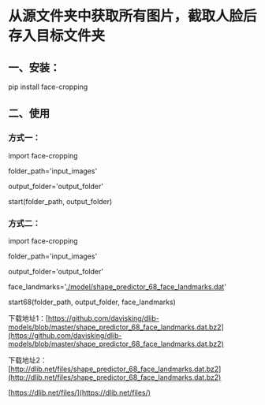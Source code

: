 # 从源文件夹中获取所有图片，截取人脸后存入目标文件夹

## 一、安装：

pip install face-cropping

## 二、使用

### 方式一：

import face-cropping

folder_path='input_images'

output_folder='output_folder'

start(folder_path, output_folder)

### 方式二：

import face-cropping

folder_path='input_images'

output_folder='output_folder'

face_landmarks='[./model/shape_predictor_68_face_landmarks.dat](https://github.com/davisking/dlib-models/blob/master/shape_predictor_68_face_landmarks.dat.bz2 "下载dat文件")'

start68(folder_path, output_folder, face_landmarks)


下载地址1：[https://github.com/davisking/dlib-models/blob/master/shape_predictor_68_face_landmarks.dat.bz2](https://github.com/davisking/dlib-models/blob/master/shape_predictor_68_face_landmarks.dat.bz2)

下载地址2：[http://dlib.net/files/shape_predictor_68_face_landmarks.dat.bz2](http://dlib.net/files/shape_predictor_68_face_landmarks.dat.bz2)

[https://dlib.net/files/](https://dlib.net/files/)
